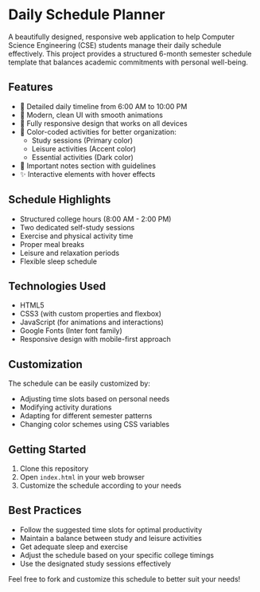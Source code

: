 # Daily Schedule Planner

A beautifully designed, responsive web application to help Computer Science Engineering (CSE) students manage their daily schedule effectively. This project provides a structured 6-month semester schedule template that balances academic commitments with personal well-being.

## Features

- 📅 Detailed daily timeline from 6:00 AM to 10:00 PM
- 🎨 Modern, clean UI with smooth animations
- 📱 Fully responsive design that works on all devices
- 🎯 Color-coded activities for better organization:
  - Study sessions (Primary color)
  - Leisure activities (Accent color)
  - Essential activities (Dark color)
- 📝 Important notes section with guidelines
- ✨ Interactive elements with hover effects

## Schedule Highlights

- Structured college hours (8:00 AM - 2:00 PM)
- Two dedicated self-study sessions
- Exercise and physical activity time
- Proper meal breaks
- Leisure and relaxation periods
- Flexible sleep schedule

## Technologies Used

- HTML5
- CSS3 (with custom properties and flexbox)
- JavaScript (for animations and interactions)
- Google Fonts (Inter font family)
- Responsive design with mobile-first approach

## Customization

The schedule can be easily customized by:
- Adjusting time slots based on personal needs
- Modifying activity durations
- Adapting for different semester patterns
- Changing color schemes using CSS variables

## Getting Started

1. Clone this repository
2. Open `index.html` in your web browser
3. Customize the schedule according to your needs

## Best Practices

- Follow the suggested time slots for optimal productivity
- Maintain a balance between study and leisure activities
- Get adequate sleep and exercise
- Adjust the schedule based on your specific college timings
- Use the designated study sessions effectively

Feel free to fork and customize this schedule to better suit your needs!
